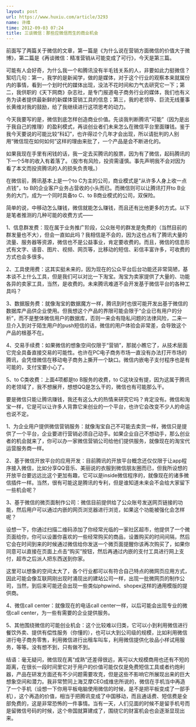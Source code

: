 ```yaml
---
layout: post
url: https://www.huxiu.com/article/3293
name: 许维
time: 2012-09-03 07:24
title: 三谈微信：那些应微信而生的商业机会
---
```

前面写了两篇关于微信的文章，第一篇是《为什么说在营销方面微信的价值大于微博》，第二篇是《再谈微信：精准营销从可能变成了可行》，今天是第三篇。

可能有人会好奇，为什么我一个和腾讯没有半毛钱关系的人，非要如此力挺微信？絮叨几句：第一，我学的是新闻学，做的是媒体，对于这个行业的观察本来就属份内的事情，看到一个划时代的媒体出现，没法不花时间和力气去研究它一下；第二，我供职的《天下网商》杂志社，是专门报道电子商务行业的媒体，我们也有义务为读者提供最新鲜的新媒体营销工具的信息；第三，我的老领导、巨流无线董事长黄维对我的鼓励，给了我继续进行这项思考的动力。

今天我要写的是，微信到底怎样创造商业价值。先谈我判断腾讯“可能”（因为是出于我自己的推理）的盈利模式，再谈创业者们未来怎么在微信平台里面赚钱。鉴于我今天要说的可能比较“科幻”，也许得过个几年才会出现，所以请批判的人别用“微信现在如何如何”这样的理由来批了，一个产品是会不断进化的。

如果我现在手里有闲钱的话，我一定去买腾讯的股票，因为有了微信，起码腾讯的下一个5年的收入有着落了。（股市有风险，投资需谨慎。事先声明我不会对因为看了本文而投资腾讯的人的损失负责哦。）

在微信前，腾讯基本上是一个to C为主的公司，商业模式是“从许多人身上收一点点钱”，to B的企业客户业务占营收的小头而已。而微信则可以让腾讯打开to B业务的大门，成为一个同时具备to C、to B商业模式的公司，双保险。

简单的说，中移动怎么赚钱，微信就能怎么赚钱，而且还有比他更多的方式。以下是笔者推测的几种可能的收费方式——

1、信息群发费：现在属于业务推广阶段，公众账号的群发是免费的（当然目前的群发量也不大），但会一直如此吗？我相信是不会的，因为这也占有了腾讯大量的流量、服务器等资源，微信也不是公益事业，肯定要收费的。而且，微信的信息形式有文字、语音、图片、视频、网页等，比移动的短信、彩信丰富许多，可收费的方式也会多很多。

2、工具使用费：这其实挺未来的，因为现在的公众平台后台功能还非常简陋，基本谈不上什么工具，但是我们可以对比一下淘宝。淘宝为卖家提供了大量的、功能各异的卖家工具，当然，是收费的。未来腾讯难道不会开发基于微信平台的各种工具吗？

3、数据服务费：就像淘宝的数据魔方一样，腾讯到时也很可能开发出基于微信的数据库产品供企业使用。但我想这个产品的界限可能会限于“企业已有用户的分析”，而不是整体微信用户的数据库，否则一来会有隐私问题的法律风险，二来一旦介入到对于陌生用户的push短信的话，微信的用户体验会非常差，会导致这个产品的根基不在。

4、交易手续费：如果微信的想象空间仅限于“营销”，那就小瞧它了，从技术层面它完全具备直接交易的可能性。也许在PC电子商务市场一直没有办法打开市场的腾讯，会凭借微信在移动电子商务上撕开一个缺口。微信内嵌电子支付程序也是有可能的，支付宝要小心了。

5、to C类收费：上面4项都是to B服务的收费，to C这块没有提，因为这属于腾讯的老领域了，我不想展开，想想QQ是怎么干的，微信也有可能那么干。

要是微信只能让腾讯赚钱，我还有这么大的热情来研究它吗？肯定没有。微信和淘宝一样，它是可以让许多人背靠它来创业的一个平台，也许它会改变不少人的命运也说不定。

1、为企业用户提供微信营销服务：就像淘宝自己不可能去卖货一样，微信只是提供了一个平台，企业要进行营销必须自己动手。如果企业自己不想动手，那么创业者的机会就来了，你可以办一家微信营销公司给他们提供服务，就像现在的淘宝代运营服务商一样。

2、基于微信开放平台的应用开发：目前腾讯的开放平台概念还仅仅限于让app程序接入微信，比如分享QQ音乐、美丽说的衣服到微信朋友圈而已，但我所设想的开放平台要远远比这个更加有趣，它可以是inside微信程序的，就像现在的诸多微信插件一样。当然，很有可能这是腾讯的专利，但是谁知道未来会不会给大家留下一些机会呢？

3、基于微信的微页面制作公司：微信目前提供给了公众账号发送网页链接的功能，然后用户可以通过内嵌的网页浏览器进行浏览，如果这个功能被强化会怎样呢？

设想一下，你通过扫描二维码添加了你经常光临的一家社区超市，他提供了一个微页面给你，你可以设置你喜欢的一些经常购买的商品，设置购买的时间间隔，然后它会在时间到来的时候通过微信给你发送一个微页面提醒你该再次购买了，如果你同意可以直接在页面上点击“购买”按钮，然后再通过内嵌的支付工具进行网上支付，超市之后派人把东西送到你家。

这里可以想象的空间太大了，各个行业都可以有符合自己特点的微网页应用方式，因此可能会像互联网刚出现时涌现出的建站公司一样，出现一批微网页的制作公司，当然，到后来可能还会出现一些类似phpwind、shopex这样的通用模版的提供商。

4、微信call center：就像现在的电话call center一样，以后可能会出现专业的微信call center，为一些有需要的企业提供服务。

5、其他围绕微信的可能创业机会：这个比较难以归类，它可以小到利用微信进行餐饮外卖、提供有偿性服务（你懂的），也可以大到公司级的规模，比如利用微信进行电子商务零售，利用微信进行出租车叫车，利用微信提供化妆品小样试用服务，等等。没有想不到，只有做不到。

结语：毫无疑问，微信现在离“成熟”还差得很远，离可以大规模商用也还有不短的距离，在很长一段时间里它对于用户的价值可能仅仅是免费短信工具或者约炮利器，产品在研发方面还有不少问题需要攻克，但是这些不影响它所展现出来的巨大想象空间和潜力。我非常赞同上海艾摩CEO成维忠所说的，微信在手机当中再造了一个手机（设想一下你用平板电脑使用微信的时候，是不是把平板变成了一部手机），这个再造的价值，相当于把腾讯变成了中国移动，而且通话费、短信费是全部免费的，这是非常恐怖的一件事情。当有一天，人们见面的时候不是留手机号而是留微信号码的时候，这个帝国就算建成了，围绕它的财富机会也会逐渐显现出来。

